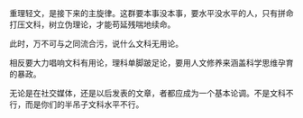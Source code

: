 重理轻文，是接下来的主旋律。这群要本事没本事，要水平没水平的人，只有拼命打压文科，树立伪理论，才能苟延残喘地续命。

此时，万不可与之同流合污，说什么文科无用论。

相反要大力唱响文科有用论，理科单脚跛足论，要用人文修养来涵盖科学思维孕育的暴政。

无论是在社交媒体，还是以后发表的文章，者都应成为一个基本论调。不是文科不行，而是你们的半吊子文科水平不行。